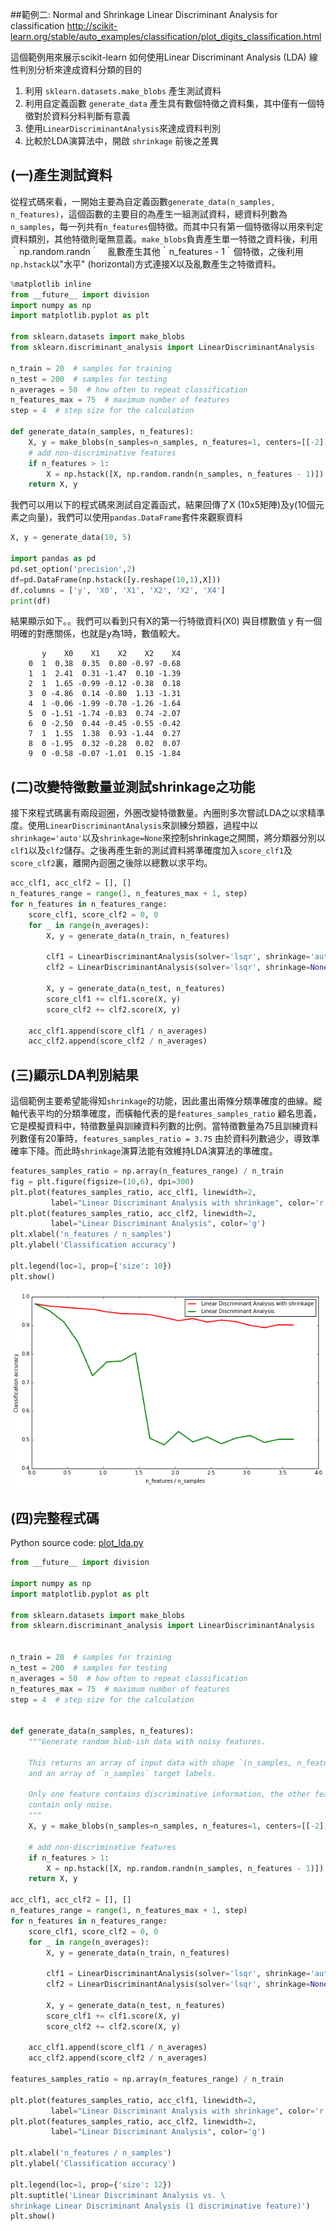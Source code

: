 
##範例二: Normal and Shrinkage Linear Discriminant Analysis for classification
http://scikit-learn.org/stable/auto_examples/classification/plot_digits_classification.html

這個範例用來展示scikit-learn 如何使用Linear Discriminant Analysis (LDA) 線性判別分析來達成資料分類的目的

1. 利用 `sklearn.datasets.make_blobs` 產生測試資料
2. 利用自定義函數 `generate_data` 產生具有數個特徵之資料集，其中僅有一個特徵對於資料分料判斷有意義
3. 使用`LinearDiscriminantAnalysis`來達成資料判別
4. 比較於LDA演算法中，開啟 `shrinkage` 前後之差異

## (一)產生測試資料
從程式碼來看，一開始主要為自定義函數`generate_data(n_samples, n_features)`，這個函數的主要目的為產生一組測試資料，總資料列數為`n_samples`，每一列共有`n_features`個特徵。而其中只有第一個特徵得以用來判定資料類別，其他特徵則毫無意義。`make_blobs`負責產生單一特徵之資料後，利用｀np.random.randn｀　亂數產生其他｀n_features - 1｀個特徵，之後利用`np.hstack`以"水平" (horizontal)方式連接X以及亂數產生之特徵資料。


```python
%matplotlib inline
from __future__ import division
import numpy as np
import matplotlib.pyplot as plt

from sklearn.datasets import make_blobs
from sklearn.discriminant_analysis import LinearDiscriminantAnalysis

n_train = 20  # samples for training
n_test = 200  # samples for testing
n_averages = 50  # how often to repeat classification
n_features_max = 75  # maximum number of features
step = 4  # step size for the calculation

def generate_data(n_samples, n_features):
    X, y = make_blobs(n_samples=n_samples, n_features=1, centers=[[-2], [2]])
    # add non-discriminative features
    if n_features > 1:
        X = np.hstack([X, np.random.randn(n_samples, n_features - 1)])
    return X, y

```

我們可以用以下的程式碼來測試自定義函式，結果回傳了X (10x5矩陣)及y(10個元素之向量)，我們可以使用`pandas.DataFrame`套件來觀察資料


```python
X, y = generate_data(10, 5)

import pandas as pd
pd.set_option('precision',2)
df=pd.DataFrame(np.hstack([y.reshape(10,1),X]))
df.columns = ['y', 'X0', 'X1', 'X2', 'X2', 'X4']
print(df)
```
結果顯示如下。。我們可以看到只有X的第一行特徵資料(X0) 與目標數值 y 有一個明確的對應關係，也就是y為1時，數值較大。
```
       y    X0    X1    X2    X2    X4
    0  1  0.38  0.35  0.80 -0.97 -0.68
    1  1  2.41  0.31 -1.47  0.10 -1.39
    2  1  1.65 -0.99 -0.12 -0.38  0.18
    3  0 -4.86  0.14 -0.80  1.13 -1.31
    4  1 -0.06 -1.99 -0.70 -1.26 -1.64
    5  0 -1.51 -1.74 -0.83  0.74 -2.07
    6  0 -2.50  0.44 -0.45 -0.55 -0.42
    7  1  1.55  1.38  0.93 -1.44  0.27
    8  0 -1.95  0.32 -0.28  0.02  0.07
    9  0 -0.58 -0.07 -1.01  0.15 -1.84
```    

## (二)改變特徵數量並測試shrinkage之功能

接下來程式碼裏有兩段迴圈，外圈改變特徵數量。內圈則多次嘗試LDA之以求精準度。使用`LinearDiscriminantAnalysis`來訓練分類器，過程中以`shrinkage='auto'`以及`shrinkage=None`來控制shrinkage之開關，將分類器分別以`clf1`以及`clf2`儲存。之後再產生新的測試資料將準確度加入`score_clf1`及`score_clf2`裏，離開內迴圈之後除以總數以求平均。


```python
acc_clf1, acc_clf2 = [], []
n_features_range = range(1, n_features_max + 1, step)
for n_features in n_features_range:
    score_clf1, score_clf2 = 0, 0
    for _ in range(n_averages):
        X, y = generate_data(n_train, n_features)

        clf1 = LinearDiscriminantAnalysis(solver='lsqr', shrinkage='auto').fit(X, y)
        clf2 = LinearDiscriminantAnalysis(solver='lsqr', shrinkage=None).fit(X, y)

        X, y = generate_data(n_test, n_features)
        score_clf1 += clf1.score(X, y)
        score_clf2 += clf2.score(X, y)

    acc_clf1.append(score_clf1 / n_averages)
    acc_clf2.append(score_clf2 / n_averages)
```

## (三)顯示LDA判別結果
這個範例主要希望能得知`shrinkage`的功能，因此畫出兩條分類準確度的曲線。縱軸代表平均的分類準確度，而橫軸代表的是`features_samples_ratio` 顧名思義，它是模擬資料中，特徵數量與訓練資料列數的比例。當特徵數量為75且訓練資料列數僅有20筆時，`features_samples_ratio = 3.75` 由於資料列數過少，導致準確率下降。而此時`shrinkage`演算法能有效維持LDA演算法的準確度。



```python
features_samples_ratio = np.array(n_features_range) / n_train
fig = plt.figure(figsize=(10,6), dpi=300)
plt.plot(features_samples_ratio, acc_clf1, linewidth=2,
         label="Linear Discriminant Analysis with shrinkage", color='r')
plt.plot(features_samples_ratio, acc_clf2, linewidth=2,
         label="Linear Discriminant Analysis", color='g')
plt.xlabel('n_features / n_samples')
plt.ylabel('Classification accuracy')

plt.legend(loc=1, prop={'size': 10})
plt.show()
```


![png](images/ex2_output_8_0.png)


## (四)完整程式碼

Python source code: [plot_lda.py](http://scikit-learn.org/stable/_downloads/plot_lda.py)
```python
from __future__ import division

import numpy as np
import matplotlib.pyplot as plt

from sklearn.datasets import make_blobs
from sklearn.discriminant_analysis import LinearDiscriminantAnalysis


n_train = 20  # samples for training
n_test = 200  # samples for testing
n_averages = 50  # how often to repeat classification
n_features_max = 75  # maximum number of features
step = 4  # step size for the calculation


def generate_data(n_samples, n_features):
    """Generate random blob-ish data with noisy features.

    This returns an array of input data with shape `(n_samples, n_features)`
    and an array of `n_samples` target labels.

    Only one feature contains discriminative information, the other features
    contain only noise.
    """
    X, y = make_blobs(n_samples=n_samples, n_features=1, centers=[[-2], [2]])

    # add non-discriminative features
    if n_features > 1:
        X = np.hstack([X, np.random.randn(n_samples, n_features - 1)])
    return X, y

acc_clf1, acc_clf2 = [], []
n_features_range = range(1, n_features_max + 1, step)
for n_features in n_features_range:
    score_clf1, score_clf2 = 0, 0
    for _ in range(n_averages):
        X, y = generate_data(n_train, n_features)

        clf1 = LinearDiscriminantAnalysis(solver='lsqr', shrinkage='auto').fit(X, y)
        clf2 = LinearDiscriminantAnalysis(solver='lsqr', shrinkage=None).fit(X, y)

        X, y = generate_data(n_test, n_features)
        score_clf1 += clf1.score(X, y)
        score_clf2 += clf2.score(X, y)

    acc_clf1.append(score_clf1 / n_averages)
    acc_clf2.append(score_clf2 / n_averages)

features_samples_ratio = np.array(n_features_range) / n_train

plt.plot(features_samples_ratio, acc_clf1, linewidth=2,
         label="Linear Discriminant Analysis with shrinkage", color='r')
plt.plot(features_samples_ratio, acc_clf2, linewidth=2,
         label="Linear Discriminant Analysis", color='g')

plt.xlabel('n_features / n_samples')
plt.ylabel('Classification accuracy')

plt.legend(loc=1, prop={'size': 12})
plt.suptitle('Linear Discriminant Analysis vs. \
shrinkage Linear Discriminant Analysis (1 discriminative feature)')
plt.show()
```

